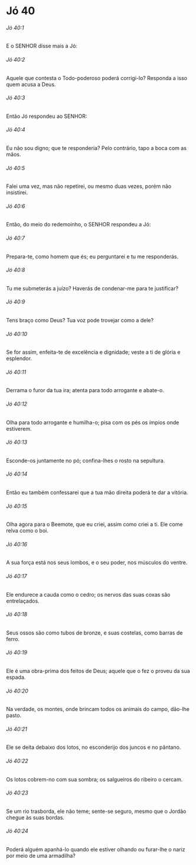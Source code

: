 # Jó 40

###### Jó 40:1

E o SENHOR disse mais a Jó:

###### Jó 40:2

Aquele que contesta o Todo-poderoso poderá corrigi-lo? Responda a isso quem acusa a Deus.

###### Jó 40:3

Então Jó respondeu ao SENHOR:

###### Jó 40:4

Eu não sou digno; que te responderia? Pelo contrário, tapo a boca com as mãos.

###### Jó 40:5

Falei uma vez, mas não repetirei, ou mesmo duas vezes, porém não insistirei.

###### Jó 40:6

Então, do meio do redemoinho, o SENHOR respondeu a Jó:

###### Jó 40:7

Prepara-te, como homem que és; eu perguntarei e tu me responderás.

###### Jó 40:8

Tu me submeterás a juízo? Haverás de condenar-me para te justificar?

###### Jó 40:9

Tens braço como Deus? Tua voz pode trovejar como a dele?

###### Jó 40:10

Se for assim, enfeita-te de excelência e dignidade; veste a ti de glória e esplendor.

###### Jó 40:11

Derrama o furor da tua ira; atenta para todo arrogante e abate-o.

###### Jó 40:12

Olha para todo arrogante e humilha-o; pisa com os pés os ímpios onde estiverem.

###### Jó 40:13

Esconde-os juntamente no pó; confina-lhes o rosto na sepultura.

###### Jó 40:14

Então eu também confessarei que a tua mão direita poderá te dar a vitória.

###### Jó 40:15

Olha agora para o Beemote, que eu criei, assim como criei a ti. Ele come relva como o boi.

###### Jó 40:16

A sua força está nos seus lombos, e o seu poder, nos músculos do ventre.

###### Jó 40:17

Ele endurece a cauda como o cedro; os nervos das suas coxas são entrelaçados.

###### Jó 40:18

Seus ossos são como tubos de bronze, e suas costelas, como barras de ferro.

###### Jó 40:19

Ele é uma obra-prima dos feitos de Deus; aquele que o fez o proveu da sua espada.

###### Jó 40:20

Na verdade, os montes, onde brincam todos os animais do campo, dão-lhe pasto.

###### Jó 40:21

Ele se deita debaixo dos lotos, no esconderijo dos juncos e no pântano.

###### Jó 40:22

Os lotos cobrem-no com sua sombra; os salgueiros do ribeiro o cercam.

###### Jó 40:23

Se um rio trasborda, ele não teme; sente-se seguro, mesmo que o Jordão chegue às suas bordas.

###### Jó 40:24

Poderá alguém apanhá-lo quando ele estiver olhando ou furar-lhe o nariz por meio de uma armadilha?

